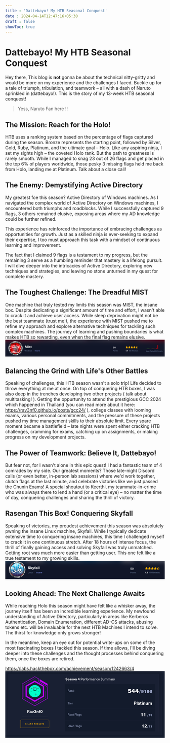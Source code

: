 ```yaml
---
title : 'Dattebayo! My HTB Seasonal Conquest'
date : 2024-04-14T12:47:16+05:30
draft : false
showToc: true
---
```


# Dattebayo! My HTB Seasonal Conquest

Hey there, This blog is **not** gonna be about the technical nitty-gritty and would be more on my experience and the challenges I faced. Buckle up for a tale of triumph, tribulation, and teamwork – all with a dash of Naruto sprinkled in (dattebayo!). This is the story of my 13-week HTB seasonal conquest!
> Yess, Naruto Fan here !!

## The Mission: Reach for the Holo!

HTB uses a ranking system based on the percentage of flags captured during the season. Bronze represents the starting point, followed by Silver, Gold, Ruby, Platinum, and the ultimate goal – Holo.
Like any aspiring ninja, I set my sights high – the coveted Holo rank. But the path to greatness is rarely smooth. While I managed to snag 23 out of 26 flags and get placed in the top 6% of players worldwide, those pesky 3 missing flags held me back from Holo, landing me at Platinum. Talk about a close call!

## The Enemy: Demystifying Active Directory

My greatest foe this season? Active Directory of Windows machines. As I navigated the complex world of Active Directory on Windows machines, I encountered both triumphs and roadblocks. While I successfully captured 9 flags, 3 others remained elusive, exposing areas where my AD knowledge could be further refined.

This experience has reinforced the importance of embracing challenges as opportunities for growth. Just as a skilled ninja is ever-seeking to expand their expertise, I too must approach this task with a mindset of continuous learning and improvement.

The fact that I claimed 9 flags is a testament to my progress, but the remaining 3 serve as a humbling reminder that mastery is a lifelong pursuit. I will dive deeper into the intricacies of Active Directory, exploring new techniques and strategies, and leaving no stone unturned in my quest for complete mastery.

## The Toughest Challenge: The Dreadful MIST

One machine that truly tested my limits this season was MIST, the insane box. Despite dedicating a significant amount of time and effort, I wasn't able to crack it and achieve user access. While sleep deprivation might not be the best teammate (trust me!), the experience with MIST pushed me to refine my approach and explore alternative techniques for tackling such complex machines. The journey of learning and pushing boundaries is what makes HTB so rewarding, even when the final flag remains elusive.
![alt](/posts/plat24/images/mist.png)
## Balancing the Grind with Life's Other Battles

Speaking of challenges, this HTB season wasn't a solo trip!  Life decided to throw everything at me at once.  On top of conquering HTB boxes, I was also deep in the trenches developing two other projects ( talk about multitasking! ).  Getting the oppurtunity to attend the prestigious GCC 2024 which happened in Thailand (you can read more about it here: https://rav3nf0.github.io/posts/gcc24/ ), college classes with looming exams, various personal commitments, and the pressure of these projects pushed my time management skills to their absolute limit. Every spare moment became a battlefield – late nights were spent either cracking HTB challenges, cramming for exams, catching up on assignments, or making progress on my development projects.

## The Power of Teamwork: Believe It, Dattebayo!

But fear not, for I wasn't alone in this epic quest! I had a fantastic team of 4 comrades by my side. Our greatest moments? Those late-night Discord calls (or even better, in-person lab sessions) where we'd work together, clutch flags at the last minute, and celebrate victories like we just passed the Chunin Exams! A special shoutout to Keerthi, my teammate-in-crime who was always there to lend a hand (or a critical eye) – no matter the time of day, conquering challenges and sharing the thrill of victory.

## Rasengan This Box! Conquering Skyfall

Speaking of victories, my proudest achievement this season was absolutely pwning the insane Linux machine, Skyfall. While I typically dedicate extensive time to conquering insane machines, this time I challenged myself to crack it in one continuous stretch. After 18 hours of intense focus, the thrill of finally gaining access and solving Skyfall was truly unmatched. Getting root was much more easier than getting user. This one felt like a true testament to my growing skills.
![alt](/posts/plat24/images/skyfall.png)
## Looking Ahead: The Next Challenge Awaits
While reaching Holo this season might have felt like a whisker away, the journey itself has been an incredible learning experience.  My newfound understanding of Active Directory, particularly in areas like Kerberos Authentication, Domain Enumeration, different AD-CS attacks, abusing tokens etc. will be invaluable for the next HTB Machines I intend to solve. The thirst for knowledge only grows stronger!

In the meantime, keep an eye out for potential write-ups on some of the most fascinating boxes I tackled this season.  If time allows, I'll be diving deeper into these challenges and the thought processes behind conquering them, once the boxes are retired.

https://labs.hackthebox.com/achievement/season/1242663/4
![alt](/posts/plat24/images/plat.png)

